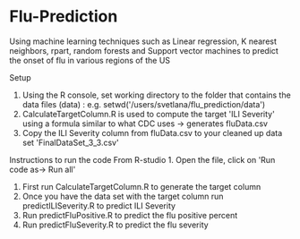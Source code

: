 Flu-Prediction
==============

Using machine learning techniques such as Linear regression, K nearest neighbors, rpart, random forests and Support vector machines to predict the onset of flu in various regions of the US

Setup
1. Using the R console, set working directory to the folder that contains the data files (data) :
   e.g. setwd('/users/svetlana/flu_prediction/data')
2. CalculateTargetColumn.R is used to compute the target 'ILI Severity' using a formula similar to what CDC uses -> generates fluData.csv
3. Copy the ILI Severity column from fluData.csv to your cleaned up data set 'FinalDataSet_3_3.csv'


Instructions to run the code
	From R-studio
	1. Open the file, click on 'Run code as-> Run all'
1. First run CalculateTargetColumn.R to generate the target column
2. Once you have the data set with the target column run predictILISeverity.R to predict ILI Severity
3. Run predictFluPositive.R to predict the flu positive percent
4. Run predictFluSeverity.R to predict the flu severity
